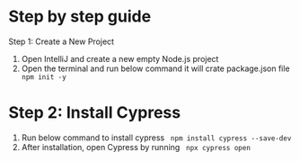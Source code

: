 # Step by step guide
Step 1: Create a New Project
1. Open IntelliJ and create a new empty Node.js project
2. Open the terminal and run below command it will crate package.json file
   ` npm init -y`

# Step 2: Install Cypress
1. Run below command to install cypress
   ` npm install cypress --save-dev`
2. After installation, open Cypress by running
   ` npx cypress open`


 